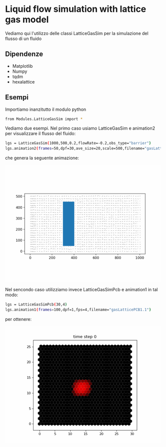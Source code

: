 # Liquid flow simulation with lattice gas model
Vediamo qui l'utilizzo delle classi LatticeGasSim per la simulazione del flusso di un fluido

## Dipendenze
* Matplotlib
* Numpy
* tqdm
* hexalattice

## Esempi
Importiamo inanzitutto il modulo python
```sh
from Modules.LatticeGasSim import *
```
Vediamo due esempi. Nel primo caso usiamo LatticeGasSim e animation2 per visualizzare il flusso del fluido:
```sh
lgs = LatticeGasSim(1000,500,0.2,flowRate=-0.2,obs_type="barrier")
lgs.animation2(frames=50,dpf=30,ave_size=20,scale=500,filename="gasLattice_barr")
```
che genera la seguente animazione:
<p align="center">
  <img width="600" src="https://github.com/oooidw/Proj_Lab_comp/blob/main/Images/gasLattice_cube.gif">
</p>
Nel sencondo caso utilizziamo invece LatticeGasSimPcb e animation1 in tal modo:

```sh
lgs = LatticeGasSimPcb(30,4)
lgs.animation1(frames=100,dpf=1,fps=4,filename="gasLatticePCB1.1")
```

per ottenere:
<p align="center">
  <img width="600" src="https://github.com/oooidw/Proj_Lab_comp/blob/main/Images/gasLatticePCB1.1.gif">
</p>
